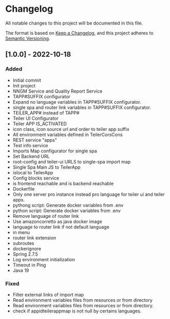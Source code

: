 # Changelog
All notable changes to this project will be documented in this file.

The format is based on [Keep a Changelog](https://keepachangelog.com/en/1.0.0/),
and this project adheres to [Semantic Versioning](https://semver.org/spec/v2.0.0.html).

## [1.0.0] - 2022-10-18
### Added
- Initial commit
- Init project
- NNGM Service and Quality Report Service
- TAPP#SUFFIX configurator
- Expand no language variables in TAPP#SUFFIX configurator.
- single spa and router link variables in TAPP#SUFFIX configurator.
- TEILER_APP# instead of TAPP#
- Teiler UI Configurator
- Teiler APP IS_ACTIVATED
- icon class, icon source url and order to teiler app suffix
- All environment variables defined in TeilerCorsCons
- REST service "apps"
- Test info service
- Imports Map configurator for single spa
- Set Backend URL
- root-config and teiler-ui URLS to single-spa import map
- Single Spa Main JS to TeilerApp
- islocal to TeilerApp
- Config blocks service
- is frontend reachable and is backend reachable
- Dockerfile
- Only one server pro instance instead pro language for teiler ui and teiler apps.
- pythong script: Generate docker variables from .env
- python script: Generate docker variables from .env
- Remove language of router link
- Use amazoncorretto as java docker image
- language to router link if not default language
- in menu
- router link extension
- subroutes
- dockerignore
- Spring 2.7.5
- Log environment initialization
- Timeout in Ping
- Java 19

### Fixed
- Filter external links of import map
- Read environment variables files from resources or from directory
- Read environment variables files from resources or from directory.
- check if appidteilerappmap is not null by certains languages.
